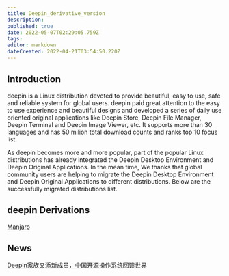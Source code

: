 ```yaml
---
title: Deepin_derivative_version
description: 
published: true
date: 2022-05-07T02:29:05.759Z
tags: 
editor: markdown
dateCreated: 2022-04-21T03:54:50.220Z
---
```


## Introduction

deepin is a Linux distribution devoted to provide beautiful, easy to use, safe and reliable system for global users. deepin paid great attention to the easy to use experience and beautiful designs and developed a series of daily use oriented original applications like Deepin Store, Deepin File Manager, Deepin Terminal and Deepin Image Viewer, etc. It supports more than 30 languages and has 50 milion total download counts and ranks top 10 focus list.

As deepin becomes more and more popular, part of the popular Linux distributions has already integrated the Deepin Desktop Environment and Deepin Original Applications. In the mean time, We thanks that global community users are helping to migrate the Deepin Desktop Environment and Deepin Original Applications to different distributions. Below are the successfully migrated distributions list.

## deepin Derivations

[Manjaro](https://manjaro.org/category/community-editions/deepin)

## News

[Deepin家族又添新成员，中国开源操作系统回馈世界](https://www.deepin.com/?p=309)
